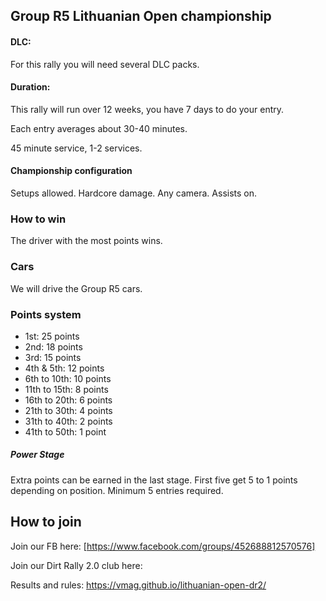 ## Group R5 Lithuanian Open championship

#### DLC:
For this rally you will need several DLC packs.

#### Duration:

This rally will run over 12 weeks, you have 7 days to do your entry.

Each entry averages about 30-40 minutes.

45 minute service, 1-2 services.

#### Championship configuration
Setups allowed. Hardcore damage. Any camera. Assists on.

### How to win
The driver with the most points wins. 

### Cars
We will drive the Group R5 cars. 

### Points system

* 1st: 25 points
* 2nd: 18 points
* 3rd: 15 points
* 4th & 5th: 12 points
* 6th to 10th: 10 points
* 11th to 15th: 8 points
* 16th to 20th: 6 points
* 21th to 30th: 4 points
* 31th to 40th: 2 points
* 41th to 50th: 1 point

##### Power Stage
Extra points can be earned in the last stage. First five get 5 to 1 points depending on position. Minimum 5 entries required.

## How to join

Join our FB here: [https://www.facebook.com/groups/452688812570576]

Join our Dirt Rally 2.0 club here: 

Results and rules: https://vmag.github.io/lithuanian-open-dr2/

